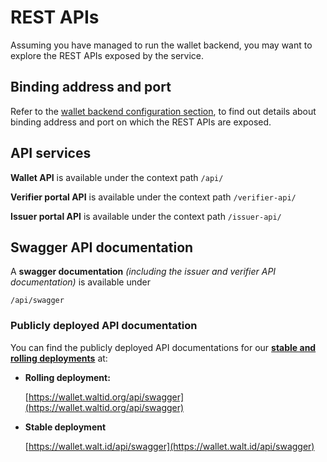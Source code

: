 # REST APIs

Assuming you have managed to run the wallet backend, you may want to explore the REST APIs exposed by the service.

## Binding address and port

Refer to the [wallet backend configuration section](../configuration-and-setup/wallet-backend-setup.md#binding-address-and-port), to find out details about binding address and port on which the REST APIs are exposed.

## API services

**Wallet API** is available under the context path `/api/`

**Verifier portal API** is available under the context path `/verifier-api/`

**Issuer portal API** is available under the context path `/issuer-api/`

## Swagger API documentation

A **swagger documentation** _(including the issuer and verifier API documentation)_ is available under

`/api/swagger`

### Publicly deployed API documentation

You can find the publicly deployed API documentations for our [**stable and rolling deployments**](public-deployments.md) at:

*   **Rolling deployment:**

    [https://wallet.waltid.org/api/swagger](https://wallet.waltid.org/api/swagger)
*   **Stable deployment**

    [https://wallet.walt.id/api/swagger](https://wallet.walt.id/api/swagger)
